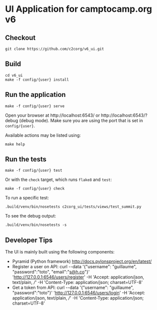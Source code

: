 UI Application for camptocamp.org v6
====================================

Checkout
--------

    git clone https://github.com/c2corg/v6_ui.git

Build
-----

    cd v6_ui
    make -f config/{user} install

Run the application
-------------------

    make -f config/{user} serve

Open your browser at http://localhost:6543/ or http://localhost:6543/?debug (debug mode). Make sure you are
using the port that is set in `config/{user}`.

Available actions may be listed using:

    make help

Run the tests
--------------

    make -f config/{user} test
    
Or with the `check` target, which runs `flake8` and `test`:

    make -f config/{user} check

To run a specific test:

    .build/venv/bin/nosetests c2corg_ui/tests/views/test_summit.py

To see the debug output:

    .build/venv/bin/nosetests -s

Developer Tips
--------------

The UI is mainly built using the following components:
* Pyramid (Python framework) http://docs.pylonsproject.org/en/latest/
* Register a user on API: curl --data '{"username": "guillaume", "password":"toto", "email":"s@h.co"}' 'http://127.0.0.1:6546/users/register' -H 'Accept: application/json, text/plain, */*' -H 'Content-Type: application/json; charset=UTF-8'
* Get a token from API: curl --data '{"username": "guillaume", "password":"toto"}' 'http://127.0.0.1:6546/users/login' -H 'Accept: application/json, text/plain, */*' -H 'Content-Type: application/json; charset=UTF-8'
